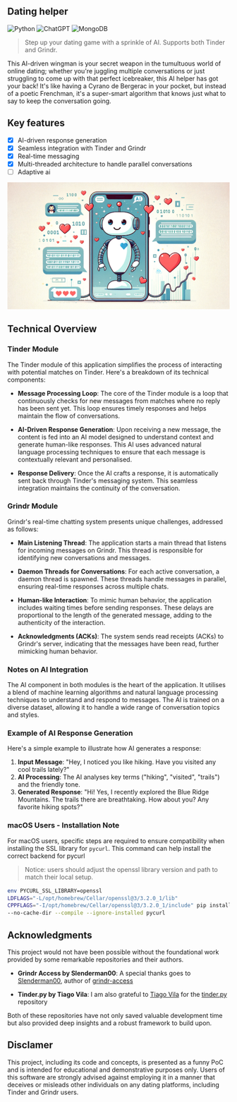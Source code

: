 ## Dating helper

![Python](https://img.shields.io/badge/python-3670A0?style=for-the-badge&logo=python&logoColor=ffdd54)
![ChatGPT](https://img.shields.io/badge/chatGPT-74aa9c?style=for-the-badge&logo=openai&logoColor=white)
![MongoDB](https://img.shields.io/badge/MongoDB-%234ea94b.svg?style=for-the-badge&logo=mongodb&logoColor=white)

> Step up your dating game with a sprinkle of AI. Supports both Tinder and Grindr.

This AI-driven wingman is your secret weapon in the tumultuous world of online dating; whether you're juggling multiple conversations or just struggling to come up with that perfect icebreaker, this AI helper has got your back! It's like having a Cyrano de Bergerac in your pocket, but instead of a poetic Frenchman, it's a super-smart algorithm that knows just what to say to keep the conversation going.

## Key features
* [x] AI-driven response generation
* [x] Seamless integration with Tinder and Grindr
* [x] Real-time messaging
* [x] Multi-threaded architecture to handle parallel conversations
* [ ] Adaptive ai

![header](header.png)

## Technical Overview

### Tinder Module
The Tinder module of this application simplifies the process of interacting with potential matches on Tinder. Here's a breakdown of its technical components:

- **Message Processing Loop**: The core of the Tinder module is a loop that continuously checks for new messages from matches where no reply has been sent yet. This loop ensures timely responses and helps maintain the flow of conversations.

- **AI-Driven Response Generation**: Upon receiving a new message, the content is fed into an AI model designed to understand context and generate human-like responses. This AI uses advanced natural language processing techniques to ensure that each message is contextually relevant and personalised.

- **Response Delivery**: Once the AI crafts a response, it is automatically sent back through Tinder's messaging system. This seamless integration maintains the continuity of the conversation.

### Grindr Module
Grindr's real-time chatting system presents unique challenges, addressed as follows:

- **Main Listening Thread**: The application starts a main thread that listens for incoming messages on Grindr. This thread is responsible for identifying new conversations and messages.

- **Daemon Threads for Conversations**: For each active conversation, a daemon thread is spawned. These threads handle messages in parallel, ensuring real-time responses across multiple chats.

- **Human-like Interaction**: To mimic human behavior, the application includes waiting times before sending responses. These delays are proportional to the length of the generated message, adding to the authenticity of the interaction.

- **Acknowledgments (ACKs)**: The system sends read receipts (ACKs) to Grindr's server, indicating that the messages have been read, further mimicking human behavior.

### Notes on AI Integration
The AI component in both modules is the heart of the application. It utilises a blend of machine learning algorithms and natural language processing techniques to understand and respond to messages. The AI is trained on a diverse dataset, allowing it to handle a wide range of conversation topics and styles. 

### Example of AI Response Generation
Here's a simple example to illustrate how AI generates a response:

1. **Input Message**: "Hey, I noticed you like hiking. Have you visited any cool trails lately?"
2. **AI Processing**: The AI analyses key terms ("hiking", "visited", "trails") and the friendly tone.
3. **Generated Response**: "Hi! Yes, I recently explored the Blue Ridge Mountains. The trails there are breathtaking. How about you? Any favorite hiking spots?"

### macOS Users - Installation Note
For macOS users, specific steps are required to ensure compatibility when installing the SSL library for `pycurl`. This command can help install the correct backend for pycurl

> Notice: users should adjust the openssl library version and path to match their local setup.

```bash
env PYCURL_SSL_LIBRARY=openssl 
LDFLAGS="-L/opt/homebrew/Cellar/openssl@3/3.2.0_1/lib" 
CPPFLAGS="-I/opt/homebrew/Cellar/openssl@3/3.2.0_1/include" pip install 
--no-cache-dir --compile --ignore-installed pycurl
```

## Acknowledgments
This project would not have been possible without the foundational work provided by some remarkable repositories and their authors.

- **Grindr Access by Slenderman00**: A special thanks goes to [Slenderman00](https://github.com/Slenderman00), author of [grindr-access](https://github.com/Slenderman00/grindr-access)

- **Tinder.py by Tiago Vila**: I am also grateful to [Tiago Vila](https://github.com/tiagovla) for the [tinder.py](https://github.com/tiagovla/tinder.py) repository

Both of these repositories have not only saved valuable development time but also provided deep insights and a robust framework to build upon.

## Disclamer
This project, including its code and concepts, is presented as a funny PoC and is intended for educational and demonstrative purposes only. Users of this software are strongly advised against employing it in a manner that deceives or misleads other individuals on any dating platforms, including Tinder and Grindr users.


